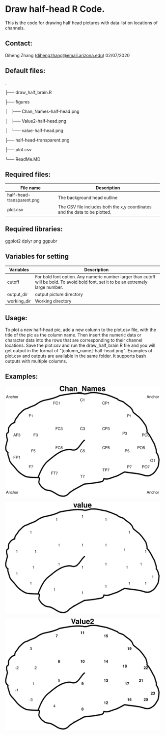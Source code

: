 # Draw half-head R Code. 

This is the code for drawing  half head pictures with data list on locations of channels.

## Contact:
Diheng Zhang (dihengzhang@email.arizona.edu)
02/07/2020


## Default files:
.

├── draw_half_brain.R

├── figures

│   ├── Chan_Names-half-head.png

│   ├── Value2-half-head.png

│   └── value-half-head.png

├── half-head-transparent.png

├── plot.csv

└── ReadMe.MD

## Required files:
| File name | Description |
| --------- | ----------- |
|half-head-transparent.png | The background head outline|
|plot.csv                  | The CSV file includes both the x,y coordinates and the data to be plotted.|


## Required libraries:
ggplot2
dplyr
png
ggpubr

## Variables for setting
|Variables| Description|
|------|------|
|cutoff | For bold font option. Any numeric number larger than cutoff will be bold. To avoid bold font, set it to be an extremely large number.|
|output_dir | output picture directory|
|working_dir | Working directory|

## Usage:
To plot a new half-head pic, add a new column to the plot.csv file, with the title of the pic as the column name. Then insert the numeric data or character data into the rows that are corresponding to their channel locations. Save the plot.csv and run the draw_half_brain.R file and you will get output in the format of "[column_name]-half-head.png". Examples of plot.csv and outputs are available in the same folder. It supports bash outputs with multiple columns.

## Examples:
![Channel name](./figures/Chan_Name_example.png)

![With numbers](./figures/Value-half_example.png)

![With bold numbers](./figures/Value2-half_example.png)
